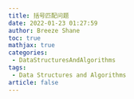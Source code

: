 ```yaml
---
title: 括号匹配问题
date: 2022-01-23 01:27:59
author: Breeze Shane
toc: true
mathjax: true
categories:
 - DataStructuresAndAlgorithms
tags:
 - Data Structures and Algorithms
article: false
---
```


